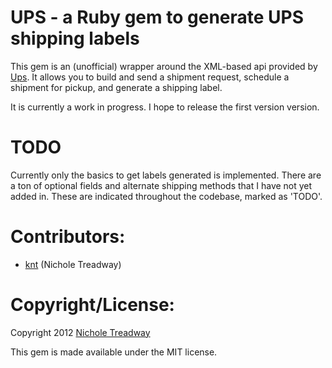 # UPS - a Ruby gem to generate UPS shipping labels

This gem is an (unofficial) wrapper around the XML-based api provided by [Ups](http://www.ups.com/). It allows you to build and send a shipment request, schedule a shipment for pickup, and generate a shipping label. 

It is currently a work in progress. I hope to release the first version version.


# TODO
Currently only the basics to get labels generated is implemented. There are a ton of optional fields and alternate shipping methods that I have not yet added in. These are indicated throughout the codebase, marked as 'TODO'.

# Contributors:
- [knt](http://github.com/knt) (Nichole Treadway)

# Copyright/License:
Copyright 2012 [Nichole Treadway](http://twitter.com/kntreadway)

This gem is made available under the MIT license.
